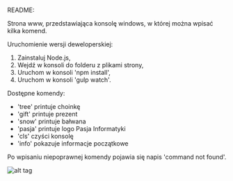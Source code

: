 README:

Strona www, przedstawiająca konsolę windows, w której można wpisać kilka komend.

Uruchomienie wersji deweloperskiej:
1. Zainstaluj Node.js,
2. Wejdź w konsoli do folderu z plikami strony,
3. Uruchom w konsoli 'npm install',
4. Uruchom w konsoli 'gulp watch'.

Dostępne komendy:
- 'tree' printuje choinkę
- 'gift' printuje prezent
- 'snow' printuje bałwana
- 'pasja' printuje logo Pasja Informatyki
- 'cls' czyści konsolę
- 'info' pokazuje informacje początkowe

Po wpisaniu niepoprawnej komendy pojawia się napis 'command not found'.

![alt tag](http://i.imgur.com/gzx6buB.gif)
